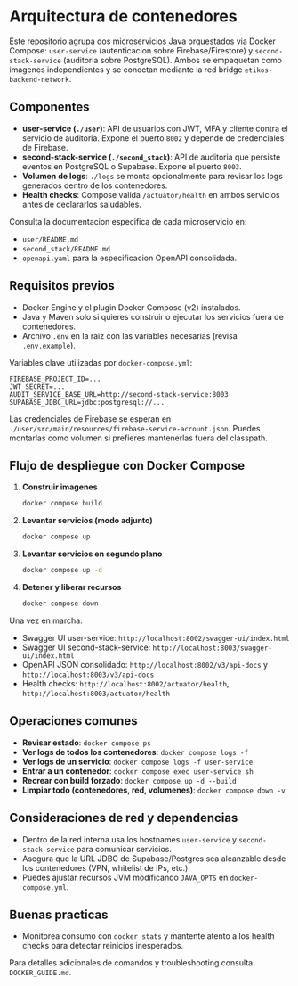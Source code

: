 # Arquitectura de contenedores

Este repositorio agrupa dos microservicios Java orquestados via Docker Compose: `user-service` (autenticacion sobre Firebase/Firestore) y `second-stack-service` (auditoria sobre PostgreSQL). Ambos se empaquetan como imagenes independientes y se conectan mediante la red bridge `etikos-backend-network`.

## Componentes
- **user-service (`./user`)**: API de usuarios con JWT, MFA y cliente contra el servicio de auditoria. Expone el puerto `8002` y depende de credenciales de Firebase.
- **second-stack-service (`./second_stack`)**: API de auditoria que persiste eventos en PostgreSQL o Supabase. Expone el puerto `8003`.
- **Volumen de logs**: `./logs` se monta opcionalmente para revisar los logs generados dentro de los contenedores.
- **Health checks**: Compose valida `/actuator/health` en ambos servicios antes de declararlos saludables.

Consulta la documentacion especifica de cada microservicio en:
- `user/README.md`
- `second_stack/README.md`
- `openapi.yaml` para la especificacion OpenAPI consolidada.

## Requisitos previos
- Docker Engine y el plugin Docker Compose (v2) instalados.
- Java y Maven solo si quieres construir o ejecutar los servicios fuera de contenedores.
- Archivo `.env` en la raiz con las variables necesarias (revisa `.env.example`).

Variables clave utilizadas por `docker-compose.yml`:

```
FIREBASE_PROJECT_ID=...
JWT_SECRET=...
AUDIT_SERVICE_BASE_URL=http://second-stack-service:8003
SUPABASE_JDBC_URL=jdbc:postgresql://...
```

Las credenciales de Firebase se esperan en `./user/src/main/resources/firebase-service-account.json`. Puedes montarlas como volumen si prefieres mantenerlas fuera del classpath.

## Flujo de despliegue con Docker Compose
1. **Construir imagenes**
   ```bash
   docker compose build
   ```
2. **Levantar servicios (modo adjunto)**
   ```bash
   docker compose up
   ```
3. **Levantar servicios en segundo plano**
   ```bash
   docker compose up -d
   ```
4. **Detener y liberar recursos**
   ```bash
   docker compose down
   ```

Una vez en marcha:
- Swagger UI user-service: `http://localhost:8002/swagger-ui/index.html`
- Swagger UI second-stack-service: `http://localhost:8003/swagger-ui/index.html`
- OpenAPI JSON consolidado: `http://localhost:8002/v3/api-docs` y `http://localhost:8003/v3/api-docs`
- Health checks: `http://localhost:8002/actuator/health`, `http://localhost:8003/actuator/health`

## Operaciones comunes
- **Revisar estado**: `docker compose ps`
- **Ver logs de todos los contenedores**: `docker compose logs -f`
- **Ver logs de un servicio**: `docker compose logs -f user-service`
- **Entrar a un contenedor**: `docker compose exec user-service sh`
- **Recrear con build forzado**: `docker compose up -d --build`
- **Limpiar todo (contenedores, red, volumenes)**: `docker compose down -v`

## Consideraciones de red y dependencias
- Dentro de la red interna usa los hostnames `user-service` y `second-stack-service` para comunicar servicios.
- Asegura que la URL JDBC de Supabase/Postgres sea alcanzable desde los contenedores (VPN, whitelist de IPs, etc.).
- Puedes ajustar recursos JVM modificando `JAVA_OPTS` en `docker-compose.yml`.

## Buenas practicas
- Monitorea consumo con `docker stats` y mantente atento a los health checks para detectar reinicios inesperados.

Para detalles adicionales de comandos y troubleshooting consulta `DOCKER_GUIDE.md`.
